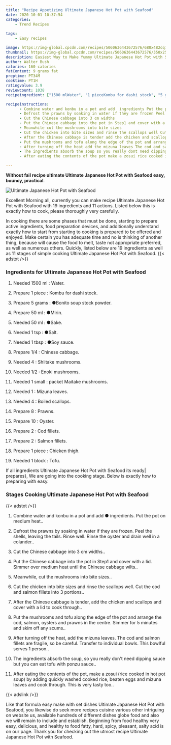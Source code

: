 ```yaml
---
title: "Recipe Appetizing Ultimate Japanese Hot Pot with Seafood"
date: 2020-10-01 10:37:54
categories:
    - Trend Recipes
    
tags:
    - Easy recipes

image: https://img-global.cpcdn.com/recipes/5060636443672576/680x482cq70/ultimate-japanese-hot-pot-with-seafood-recipe-main-photo.jpg
thumbnail: https://img-global.cpcdn.com/recipes/5060636443672576/350x250cq70/ultimate-japanese-hot-pot-with-seafood-recipe-main-photo.jpg
description: Easiest Way to Make Yummy Ultimate Japanese Hot Pot with Seafood with 19 ingredients and 11 stages of easy cooking.
author: Walter Bush
calories: 160 calories
fatContent: 9 grams fat
preptime: PT34M
cooktime: PT1H
ratingvalue: 3.9
reviewcount: 1038
recipeingredient: ["1500 mlWater", "1 pieceKombu for dashi stock", "5 gramsBonito soup stock powder", "50 mlMirin", "50 mlSake", "1 tspSalt", "1 tbspSoy sauce", "1/4Chinese cabbage", "4Shiitake mushrooms", "1/2Enoki mushrooms", "1 smallpacket Maitake mushrooms", "1Mizuna leaves", "4Boiled scallops", "8Prawns", "10Oyster", "2Cod fillets", "2Salmon fillets", "1 pieceChicken thigh", "1 blockTofu"]

recipeinstructions: 
      - Combine water and konbu in a pot and add  ingredients Put the pot on medium heat 
      - Defrost the prawns by soaking in water if they are frozen Peel the shells leaving the tails Rinse well Rinse the oyster and drain well in a colander 
      - Cut the Chinese cabbage into 3 cm widths 
      - Put the Chinese cabbage into the pot in Step1 and cover with a lid Simmer over medium heat until the Chinese cabbage wilts 
      - Meanwhile cut the mushrooms into bite sizes 
      - Cut the chicken into bite sizes and rinse the scallops well Cut the cod and salmon fillets into 3 portions 
      - After the Chinese cabbage is tender add the chicken and scallops and cover with a lid to cook through 
      - Put the mushrooms and tofu along the edge of the pot and arrange the cod salmon oysters and prawns in the centre Simmer for 5 minutes and skim off any scums 
      - After turning off the heat add the mizuna leaves The cod and salmon fillets are fragile so be careful Transfer to individual bowls This bowlful serves 1 person 
      - The ingredients absorb the soup so you really dont need dipping sauce but you can eat tofu with ponzu sauce 
      - After eating the contents of the pot make a zosui rice cooked in hot pot soup by adding quickly washed cooked rice beaten eggs and mizuna leaves and cook through This is very tasty too

---
```




**Without fail recipe ultimate Ultimate Japanese Hot Pot with Seafood easy, bouncy, practical**. 


![Ultimate Japanese Hot Pot with Seafood](https://img-global.cpcdn.com/recipes/5060636443672576/680x482cq70/ultimate-japanese-hot-pot-with-seafood-recipe-main-photo.jpg "Ultimate Japanese Hot Pot with Seafood")




Excellent Morning all, currently you can make recipe Ultimate Japanese Hot Pot with Seafood with 19 ingredients and 11 actions. Listed below this is exactly how to cook, please thoroughly very carefully.

In cooking there are some phases that must be done, starting to prepare active ingredients, food preparation devices, and additionally understand exactly how to start from starting to cooking is prepared to be offered and enjoyed. Make certain you has adequate time and no is thinking of another thing, because will cause the food to melt, taste not appropriate preferred, as well as numerous others. Quickly, listed below are 19 ingredients as well as 11 stages of simple cooking Ultimate Japanese Hot Pot with Seafood.
{{< adstxt />}}

### Ingredients for Ultimate Japanese Hot Pot with Seafood


1. Needed 1500 ml : Water.

1. Prepare 1 piece : Kombu for dashi stock.

1. Prepare 5 grams : ●Bonito soup stock powder.

1. Prepare 50 ml : ●Mirin.

1. Needed 50 ml : ●Sake.

1. Needed 1 tsp : ●Salt.

1. Needed 1 tbsp : ●Soy sauce.

1. Prepare 1/4 : Chinese cabbage.

1. Needed 4 : Shiitake mushrooms.

1. Needed 1/2 : Enoki mushrooms.

1. Needed 1 small : packet Maitake mushrooms.

1. Needed 1 : Mizuna leaves.

1. Needed 4 : Boiled scallops.

1. Prepare 8 : Prawns.

1. Prepare 10 : Oyster.

1. Prepare 2 : Cod fillets.

1. Prepare 2 : Salmon fillets.

1. Prepare 1 piece : Chicken thigh.

1. Needed 1 block : Tofu.



If all ingredients Ultimate Japanese Hot Pot with Seafood its ready| prepares}, We are going into the cooking stage. Below is exactly how to preparing with easy.

### Stages Cooking Ultimate Japanese Hot Pot with Seafood

{{< adstxt />}}


1. Combine water and konbu in a pot and add ● ingredients. Put the pot on medium heat..



1. Defrost the prawns by soaking in water if they are frozen. Peel the shells, leaving the tails. Rinse well. Rinse the oyster and drain well in a colander..



1. Cut the Chinese cabbage into 3 cm widths..



1. Put the Chinese cabbage into the pot in Step1 and cover with a lid. Simmer over medium heat until the Chinese cabbage wilts..



1. Meanwhile, cut the mushrooms into bite sizes..



1. Cut the chicken into bite sizes and rinse the scallops well. Cut the cod and salmon fillets into 3 portions..



1. After the Chinese cabbage is tender, add the chicken and scallops and cover with a lid to cook through..



1. Put the mushrooms and tofu along the edge of the pot and arrange the cod, salmon, oysters and prawns in the centre. Simmer for 5 minutes and skim off any scums..



1. After turning off the heat, add the mizuna leaves. The cod and salmon fillets are fragile, so be careful. Transfer to individual bowls. This bowlful serves 1 person..



1. The ingredients absorb the soup, so you really don&#39;t need dipping sauce but you can eat tofu with ponzu sauce..



1. After eating the contents of the pot, make a zosui (rice cooked in hot pot soup) by adding quickly washed cooked rice, beaten eggs and mizuna leaves and cook through. This is very tasty too..





{{< adslink />}}

Like that formula easy make with set dishes Ultimate Japanese Hot Pot with Seafood, you likewise do seek more recipes cuisine various other intriguing on website us, available hundreds of different dishes globe food and also we will remain to include and establish. Beginning from food healthy very easy, delicious, and healthy to food fatty, hard, spicy, pleasant, salty acid is on our page. Thank you for checking out the utmost recipe Ultimate Japanese Hot Pot with Seafood.
